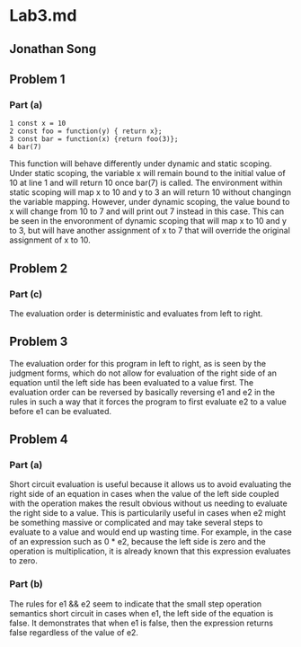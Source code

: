 # Lab3.md

## Jonathan Song

## Problem 1

### Part (a)

```
1 const x = 10
2 const foo = function(y) { return x};
3 const bar = function(x) {return foo(3)};
4 bar(7)
```

<p>
This function will behave differently under dynamic and static scoping.
Under static scoping, the variable x will remain bound to the initial value
of 10 at line 1 and will return 10 once bar(7) is called. The environment
within static scoping will map x to 10 and y to 3 an will return 10
without changingn the variable mapping. However, under dynamic scoping, 
the value bound to x will change from 10 to 7 and will print out 7 
instead in this case. This can be seen in the envoronment of dynamic
scoping that will map x to 10 and y to 3, but will have another assignment
of x to 7 that will override the original assignment of x to 10.
</p>

## Problem 2

### Part (c)
<p>
The evaluation order is deterministic and evaluates from left
to right.
</p>

## Problem 3
<p>
The evaluation order for this program in left to right, as is seen by
the judgment forms, which do not allow for evaluation of the right side
of an equation until the left side has been evaluated to a value first.
The evaluation order can be reversed by basically reversing e1 and e2 in 
the rules in such a way that it forces the program to first evaluate e2 to
a value before e1 can be evaluated.
</p>


## Problem 4

### Part (a)
<p>
Short circuit evaluation is useful because it allows us to avoid
evaluating the right side of an equation in cases when the value of the 
left side coupled with the operation makes the result obvious without 
us needing to evaluate the right side to a value. This is particularily 
useful in cases when e2 might be something massive or complicated and
may take several steps to evaluate to a value and would end up wasting 
time. For example, in the case of an expression such as 0 * e2, because 
the left side is zero and the operation is multiplication, it is already 
known that this expression evaluates to zero. 
</p>

### Part (b)
<p>
The rules for e1 && e2 seem to indicate that the small step 
operation semantics short circuit in cases when e1, the left side
of the equation is false. It demonstrates that when e1 is false, then
the expression returns false regardless of the value of e2.
</p>

